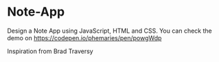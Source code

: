 # Note-App
Design a Note App using JavaScript, HTML and CSS.
You can check the demo on https://codepen.io/phemaries/pen/powgWdp

Inspiration from Brad Traversy
